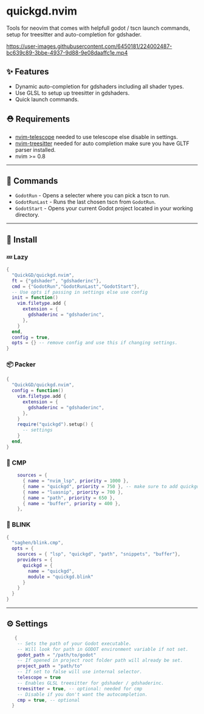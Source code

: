 # quickgd.nvim
Tools for neovim that comes with helpfull godot / tscn launch commands, setup for treesitter and auto-completion for gdshader.

https://user-images.githubusercontent.com/6450181/224002487-bc639c89-3bbe-4937-9d88-9e08daaffc1e.mp4

## ✨ Features
- Dynamic auto-completion for gdshaders including all shader types.
- Use GLSL to setup up treesitter in gdshaders.
- Quick launch commands.

## ⛑  Requirements
- [nvim-telescope](https://github.com/nvim-telescope/telescope.nvim) needed to use telescope else disable in settings.
- [nvim-treesitter](https://github.com/nvim-treesitter/nvim-treesitter) needed for auto completion make sure you have GLTF parser installed.
- nvim >= 0.8

---

## 📜 Commands
- `GodotRun` - Opens a selecter where you can pick a tscn to run.
- `GodotRunLast` - Runs the last chosen tscn from `GodotRun`.
- `GodotStart` - Opens your current Godot project located in your working directory.

---

## 🔌 Install

### 💤 Lazy
```lua
{
  "QuickGD/quickgd.nvim",
  ft = {"gdshader", "gdshaderinc"},
  cmd = {"GodotRun","GodotRunLast","GodotStart"},
  -- Use opts if passing in settings else use config
  init = function()
    vim.filetype.add {
      extension = {
        gdshaderinc = "gdshaderinc",
      },
    }
  end,
  config = true,
  opts = {} -- remove config and use this if changing settings.
}
```

### 📦 Packer
```lua
{
  "QuickGD/quickgd.nvim",
  config = function()
    vim.filetype.add {
      extension = {
        gdshaderinc = "gdshaderinc",
      },
    }
    require("quickgd").setup() {
      -- settings
    } 
  end,
}
```

### 📝 CMP

```lua
    sources = {
      { name = "nvim_lsp", priority = 1000 },
      { name = "quickgd", priority = 750 }, -- make sure to add quickgd to your source list
      { name = "luasnip", priority = 700 },
      { name = "path", priority = 650 },
      { name = "buffer", priority = 400 },
    },
```

### 📝 BLINK

```lua
{
  "saghen/blink.cmp",
  opts = {
    sources = { "lsp", "quickgd", "path", "snippets", "buffer"},
    providers = {
      quickgd = {
        name = "quickgd",
        module = "quickgd.blink"
      }
    }
  }
}
```

---

## ⚙  Settings
```lua
   {
    -- Sets the path of your Godot executable.    
    -- Will look for path in GODOT environment variable if not set.
    godot_path = "/path/to/godot"
    -- If opened in project root folder path will already be set.
    project_path = "path/to"
    -- If set to false will use internal selector.
    telescope = true
    -- Enables GLSL treesitter for gdshader / gdshaderinc. 
    treesitter = true, -- optional: needed for cmp
    -- Disable if you don't want the autocompletion.
    cmp = true, -- optional
  }

```
